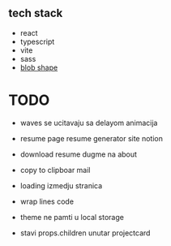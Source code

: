## tech stack

- react
- typescript
- vite
- sass
- [blob shape](https://www.npmjs.com/package/blobshape)

# TODO

- waves se ucitavaju sa delayom animacija

- resume page resume generator site notion

- download resume dugme na about

- copy to clipboar mail

- loading izmedju stranica

- wrap lines code

- theme ne pamti u local storage

- stavi props.children unutar projectcard

